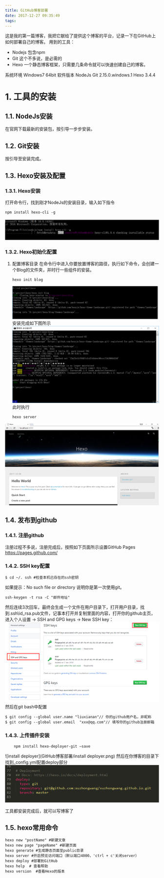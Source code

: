 ```yaml
---
title: GitHub博客部署
date: 2017-12-27 09:35:49
tags:
---
```

这是我的第一篇博客，我把它献给了提供这个博客的平台，记录一下在GitHub上如何部署自己的博客。
用到的工具：

- Nodejs
  包含npm
- Git
    这个不多说，是必需的
- Hexo
    一个静态博客框架，只需要几条命令就可以快速创建自己的博客。

系统环境
    Windows7 64bit
软件版本
    NodeJs 
    Git 2.15.0.windows.1
    Hexo 3.4.4

# 1. 工具的安装

## 1.1. NodeJs安装

   在官网下载最新的安装包，按引导一步步安装。

## 1.2. Git安装

   按引导至安装完成。

## 1.3. Hexo安装及配置

### 1.3.1. Hexo安装

   打开命令行，找到刚才NodeJs的安装目录，输入如下指令

   ```npm
   npm install hexo-cli -g
   ```

   ![install hexo](GitHub博客部署/install_hexo.png)

### 1.3.2. Hexo初始化配置
1. 配置博客目录
    在命令行中进入你要放置博客的路径，执行如下命令，会创建一个Blog的文件夹，并时行一些组件的安装。
   ```
   hexo init blog
   ```
   ![init blog](GitHub博客部署/init_blog.png)
   安装完成如下图所示
   ![init blog finish](GitHub博客部署/init_blog_finish.png)
   此时执行
   ```
   hexo server
   ```
  ![hexo server](GitHub博客部署/hexo_server.png)

## 1.4. 发布到github
### 1.4.1. 注册github
注册过程不多说，注册完成后，按照如下页面所示设置GitHub Pages https://pages.github.com/

### 1.4.2. SSH key配置
```
$ cd ~/. ssh #检查本机已存在的ssh密钥
```
如果提示：No such file or directory 说明你是第一次使用git。
```
ssh-keygen -t rsa -C "邮件地址"
```

然后连续3次回车，最终会生成一个文件在用户目录下，打开用户目录，找到.ssh\id_rsa.pub文件，记事本打开并复制里面的内容，打开你的github主页，进入个人设置 -> SSH and GPG keys -> New SSH key：
![add ssh key](GitHub博客部署/add_ssh_key.png)
然后在git bash中配置
```
$ git config --global user.name "liuxianan"// 你的github用户名，非昵称
$ git config --global user.email  "xxx@qq.com"// 填写你的github注册邮箱
```

### 1.4.3. 上传插件安装
```
    npm install hexo-deployer-git –save
```
   ![install deployer](GitHub博客部署/install deployer.png)
   然后在你博客的目录下找到_config.yml配置deploy部分
![deploy set](GitHub博客部署/deploy_set.png)

工具都安装完成后，就可以写博客了

## 1.5. hexo常用命令
``` 
hexo new "postName" #新建文章
hexo new page "pageName" #新建页面
hexo generate #生成静态页面至public目录
hexo server #开启预览访问端口（默认端口4000，'ctrl + c'关闭server）
hexo deploy #部署到GitHub
hexo help  # 查看帮助
hexo version  #查看Hexo的版本
```


   




    



